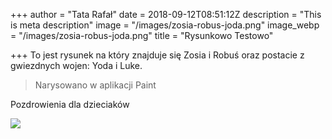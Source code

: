 +++
author = "Tata Rafał"
date = 2018-09-12T08:51:12Z
description = "This is meta description"
image = "/images/zosia-robus-joda.png"
image_webp = "/images/zosia-robus-joda.png"
title = "Rysunkowo Testowo"

+++
To jest rysunek na który znajduje się Zosia i Robuś oraz postacie z gwiezdnych wojen: Yoda i Luke.

> Narysowano w aplikacji Paint

Pozdrowienia dla dzieciaków

![](/images/potwor-daro.png)